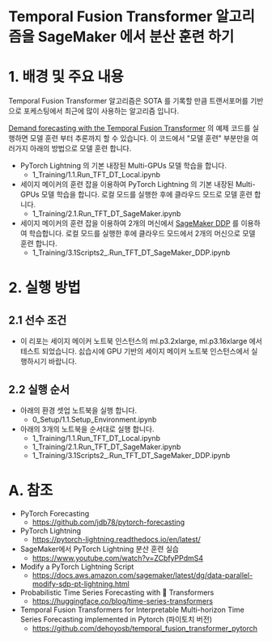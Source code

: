# Temporal Fusion Transformer 알고리즘을 SageMaker 에서 분산 훈련 하기

# 1. 배경 및 주요 내용
Temporal Fusion Transformer 알고리즘은 SOTA 를 기록할 만큼 트랜서포머를 기반으로 포케스팅에서 최근에 많이 사용하는 알고리즘 입니다.

[Demand forecasting with the Temporal Fusion Transformer](https://pytorch-forecasting.readthedocs.io/en/stable/tutorials/stallion.html) 의 예제 코드를 실행하면 모델 훈련 부터 추론까지 할 수 있습니다. 이 코드에서 "모델 훈련" 부분만을 여러가지 아래의 방법으로 모델 훈련 합니다. 

- PyTorch Lightning 의 기본 내장된 Multi-GPUs 모델 학습을 합니다.
    - 1_Training/1.1.Run_TFT_DT_Local.ipynb
- 세이지 메이커의 훈련 잡을 이용하여 PyTorch Lightning 의 기본 내장된 Multi-GPUs 모델 학습을 합니다. 로컬 모드를 실행한 후에 클라우드 모드로 모델 훈련 합니다.
    - 1_Training/2.1.Run_TFT_DT_SageMaker.ipynb
- 세이지 메이커의 훈련 잡을 이용하여 2개의 머신에서 [SageMaker DDP](https://docs.aws.amazon.com/sagemaker/latest/dg/data-parallel-modify-sdp-pt-lightning.html) 를 이용하여 학습합니다. 로컬 모드를 실행한 후에 클라우드 모드에서 2개의 머신으로 모델 훈련 합니다.
    - 1_Training/3.1Scripts2_.Run_TFT_DT_SageMaker_DDP.ipynb

# 2. 실행 방법
## 2.1 선수 조건
- 이 리포는 세이지 메이커 노트북 인스턴스의 ml.p3.2xlarge, ml.p3.16xlarge 에서 테스트 되었습니다. 싨습시에 GPU 기반의 세이지 메이커 노트북 인스턴스에서 실행하시기 바랍니다.

## 2.2 실행 순서
- 아래의 환경 셋업 노트북을 실행 합니다. 
    - 0_Setup/1.1.Setup_Environment.ipynb
- 아래의 3개의 노트북을 순서대로 실행 합니다.  
    - 1_Training/1.1.Run_TFT_DT_Local.ipynb
    - 1_Training/2.1.Run_TFT_DT_SageMaker.ipynb    
    - 1_Training/3.1Scripts2_.Run_TFT_DT_SageMaker_DDP.ipynb    

# A. 참조
- PyTorch Forecasting
    - https://github.com/jdb78/pytorch-forecasting
- PyTorch Lightning
    - https://pytorch-lightning.readthedocs.io/en/latest/
- SageMaker에서 PyTorch Lightning 분산 훈련 실습
    - https://www.youtube.com/watch?v=ZCbfyPPdmS4
- Modify a PyTorch Lightning Script
    - https://docs.aws.amazon.com/sagemaker/latest/dg/data-parallel-modify-sdp-pt-lightning.html
- Probabilistic Time Series Forecasting with 🤗 Transformers
    - https://huggingface.co/blog/time-series-transformers
- Temporal Fusion Transformers for Interpretable Multi-horizon Time Series Forecasting implemented in Pytorch (파이토치 버전)
    - https://github.com/dehoyosb/temporal_fusion_transformer_pytorch